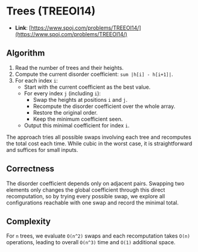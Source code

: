 # Trees (TREEOI14)

- **Link**: [https://www.spoj.com/problems/TREEOI14/](https://www.spoj.com/problems/TREEOI14/)

## Algorithm

1. Read the number of trees and their heights.
2. Compute the current disorder coefficient: `sum |h[i] - h[i+1]|`.
3. For each index `i`:
   - Start with the current coefficient as the best value.
   - For every index `j` (including `i`):
     * Swap the heights at positions `i` and `j`.
     * Recompute the disorder coefficient over the whole array.
     * Restore the original order.
     * Keep the minimum coefficient seen.
   - Output this minimal coefficient for index `i`.

The approach tries all possible swaps involving each tree and recomputes the total
cost each time. While cubic in the worst case, it is straightforward and
suffices for small inputs.

## Correctness

The disorder coefficient depends only on adjacent pairs. Swapping two elements
only changes the global coefficient through this direct recomputation, so by
trying every possible swap, we explore all configurations reachable with one
swap and record the minimal total.

## Complexity

For `n` trees, we evaluate `O(n^2)` swaps and each recomputation takes `O(n)`
operations, leading to overall `O(n^3)` time and `O(1)` additional space.
